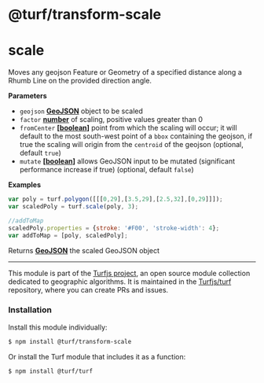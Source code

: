 # @turf/transform-scale

# scale

Moves any geojson Feature or Geometry of a specified distance along a Rhumb Line
on the provided direction angle.

**Parameters**

-   `geojson` **[GeoJSON](http://geojson.org/geojson-spec.html#geojson-objects)** object to be scaled
-   `factor` **[number](https://developer.mozilla.org/en-US/docs/Web/JavaScript/Reference/Global_Objects/Number)** of scaling, positive values greater than 0
-   `fromCenter` **\[[boolean](https://developer.mozilla.org/en-US/docs/Web/JavaScript/Reference/Global_Objects/Boolean)]** point from which the scaling will occur; it will default to the most
    south-west point of a `bbox` containing the geojson, if true the scaling will origin from the `centroid` of the geojson (optional, default `true`)
-   `mutate` **\[[boolean](https://developer.mozilla.org/en-US/docs/Web/JavaScript/Reference/Global_Objects/Boolean)]** allows GeoJSON input to be mutated (significant performance increase if true) (optional, default `false`)

**Examples**

```javascript
var poly = turf.polygon([[[0,29],[3.5,29],[2.5,32],[0,29]]]);
var scaledPoly = turf.scale(poly, 3);

//addToMap
scaledPoly.properties = {stroke: '#F00', 'stroke-width': 4};
var addToMap = [poly, scaledPoly];
```

Returns **[GeoJSON](http://geojson.org/geojson-spec.html#geojson-objects)** the scaled GeoJSON object

<!-- This file is automatically generated. Please don't edit it directly:
if you find an error, edit the source file (likely index.js), and re-run
./scripts/generate-readmes in the turf project. -->

---

This module is part of the [Turfjs project](http://turfjs.org/), an open source
module collection dedicated to geographic algorithms. It is maintained in the
[Turfjs/turf](https://github.com/Turfjs/turf) repository, where you can create
PRs and issues.

### Installation

Install this module individually:

```sh
$ npm install @turf/transform-scale
```

Or install the Turf module that includes it as a function:

```sh
$ npm install @turf/turf
```
